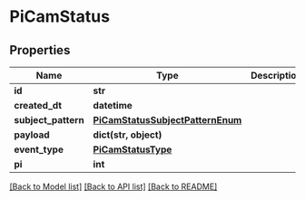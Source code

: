 # PiCamStatus


## Properties
Name | Type | Description | Notes
------------ | ------------- | ------------- | -------------
**id** | **str** |  | [optional] 
**created_dt** | **datetime** |  | [optional] 
**subject_pattern** | [**PiCamStatusSubjectPatternEnum**](PiCamStatusSubjectPatternEnum.md) |  | 
**payload** | **dict(str, object)** |  | [optional] 
**event_type** | [**PiCamStatusType**](PiCamStatusType.md) |  | 
**pi** | **int** |  | 

[[Back to Model list]](../README.md#documentation-for-models) [[Back to API list]](../README.md#documentation-for-api-endpoints) [[Back to README]](../README.md)


